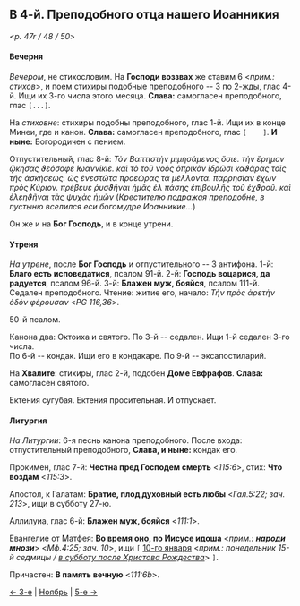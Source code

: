 ## В 4-й. Преподобного отца нашего Иоанникия

<*p. 47r / 48 / 50*>

#### Вечерня

*Вечером*, не стихословим. На **Господи воззвах** же ставим 6 <*прим.: стихов*>, и поем стихиры подобные 
преподобного -- 3 по 2-жды, глас 4-й. Ищи их 3-го числа этого месяца. **Слава:** самогласен преподобного, 
глас `[...]`.

На *стиховне*: стихиры подобны преподобного, глас 1-й. Ищи их в конце Минеи, где и канон. 
**Слава:** самогласен преподобного, глас `[    ]`. **И ныне:** Богородичен с пением.    

Отпустительный, глас 8-й: *Τὸν Βαπτιστὴν μιμησάμενος ὅσιε. τὴν ἔρημον ᾤκησας ϑεόσοφε ̓Ιωαννίκιε. 
καὶ τὸ τοῦ νοὸς ὀπρικὸν ἱδρῶσι καϑάρας τοῖς τῆς ἀσκήσεως. ὠς ἐνεστῶτα προεώρας τὰ μέλλοντα. 
παρρησίαν ἔχων πρὸς Κύριον. πρέβευε ῥυσϑῆναι ἡμᾶς ἐλ πάσης ἐπιβουλῆς τοῦ ἐχϑροῦ. καὶ ἐλεηϑῆναι 
τὰς ψυχὰς ἡμῶν* (*Крестителю подражая преподобне, в пустыню вселился еси богомудре Иоанникие...*) 

Он же и на **Бог Господь**, и в конце утрени. 

#### Утреня

*На утрене*, после **Бог Господь** и отпустительного -- 3 антифона. 
1-й: **Благо есть исповедатися**, псалом 91-й. 
2-й: **Господь воцарися, да радуется**, псалом 96-й. 
3-й: **Блажен муж, бояйся**, псалом 111-й. 
Седален преподобного. 
Чтение: житие его, начало: *Τὴν πρὸς ἀρετὴν ὁδὸν φέρουσαν* <*PG 116,36*>. 

50-й псалом. 

Канона два: Октоиха и святого. 
По 3-й -- седален. Ищи 1-й седален 3-го числа.  
По 6-й -- кондак. Ищи его в кондакаре. 
По 9-й -- эксапостиларий. 

На **Хвалите**: стихиры, глас 2-й, подобен **Доме Евфрафов**. **Слава:** самогласен святого. 

Ектения сугубая. Ектения просительная. И отпускает. 

#### Литургия

*На Литургии*: 6-я песнь канона преподобного. 
После входа: отпустительный преподобного, **Слава, и ныне:** кондак его. 
 
Прокимен, глас 7-й: **Честна пред Господем смерть** <*115:6*>, стих: **Что воздам** <*115:3*>. 
 
Апостол, к Галатам: **Братие, плод духовный есть любы** <*Гал.5:22; зач. 213*>, ищи в субботу 27-ю. 

Аллилуиа, глас 6-й: **Блажен муж, бояйся** <*111:1*>. 

Евангелие от Матфея: **Во время оно, по Иисусе идоша** <*прим.: **народи мнози***> <*Мф.4:25; зач. 10*>, ищи 
`[` [10-го января](../01_january/01_10_MES.ru.md#Литургия) <*прим.: понедельник 15-й седмицы / 
[в субботу после Христова Рождества](../12_december/12_26_X_MES_saturday.ru.md)*> `]`. 

Причастен: **В память вечную** <*111:6b*>. 

[← 3-е](11_03_MES.ru.md) | [Ноябрь](README.md#4-й) | [5-е →](11_05_MES.ru.md)
